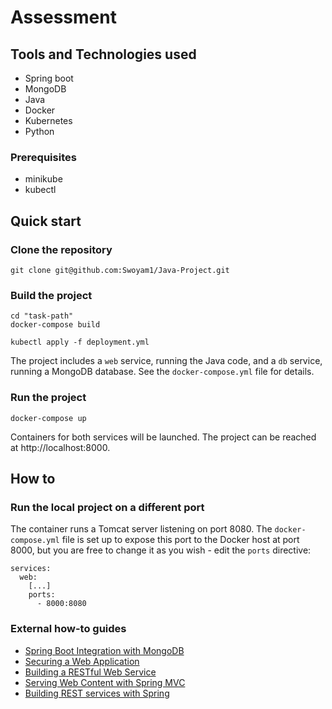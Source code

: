 # Assessment


## Tools and Technologies used

* Spring boot 
* MongoDB
* Java
* Docker
* Kubernetes
* Python

### Prerequisites
* minikube
* kubectl

## Quick start

### Clone the repository

```
git clone git@github.com:Swoyam1/Java-Project.git
```

### Build the project

```
cd "task-path"
docker-compose build
```

```
kubectl apply -f deployment.yml
```

The project includes a ``web`` service, running the Java code, and a ``db`` service, running a MongoDB database.
See the ``docker-compose.yml`` file for details.

### Run the project

```
docker-compose up
````

Containers for both services will be launched. The project can be reached at http://localhost:8000.


## How to

### Run the local project on a different port

The container runs a Tomcat server listening on port 8080. The ``docker-compose.yml`` file is set up to
expose this port to the Docker host at port 8000, but you are free to change it as you wish - edit the ``ports`` directive:

```
services:
  web:
    [...]
    ports: 
      - 8000:8080
```



### External how-to guides

* [Spring Boot Integration with MongoDB](https://www.mongodb.com/compatibility/spring-boot/)
* [Securing a Web Application](https://spring.io/guides/gs/securing-web/)
* [Building a RESTful Web Service](https://spring.io/guides/gs/rest-service/)
* [Serving Web Content with Spring MVC](https://spring.io/guides/gs/serving-web-content/)
* [Building REST services with Spring](https://spring.io/guides/tutorials/bookmarks/)
